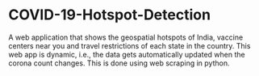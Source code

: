 # COVID-19-Hotspot-Detection
A web application that shows the geospatial hotspots of India, vaccine centers near you and travel restrictions of each state in the country. This web app is dynamic, i.e., the data gets automatically updated when the corona count changes. This is done using web scraping in python. 
